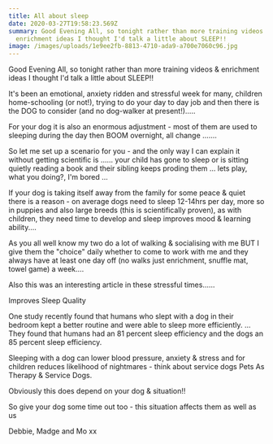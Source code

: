 ```yaml
---
title: All about sleep
date: 2020-03-27T19:58:23.569Z
summary: Good Evening All, so tonight rather than more training videos &
  enrichment ideas I thought I'd talk a little about SLEEP!!
image: /images/uploads/1e9ee2fb-8813-4710-ada9-a700e7060c96.jpg
---
```

Good Evening All, so tonight rather than more training videos & enrichment ideas I thought I'd talk a little about SLEEP!!

It's been an emotional, anxiety ridden and stressful week for many, children home-schooling (or not!), trying to do your day to day job and then there is the DOG to consider (and no dog-walker at present!).....

For your dog it is also an enormous adjustment - most of them are used to sleeping during the day then BOOM overnight, all change .......

So let me set up a scenario for you - and the only way I can explain it without getting scientific is ...... your child has gone to sleep or is sitting quietly reading a book and their sibling keeps proding them ... lets play, what you doing?, I'm bored ...

If your dog is taking itself away from the family for some peace & quiet there is a reason - on average dogs need to sleep 12-14hrs per day, more so in puppies and also large breeds (this is scientifically proven), as with children, they need time to develop and sleep improves mood & learning ability....

As you all well know my two do a lot of walking & socialising with me BUT I give them the "choice" daily whether to come to work with me and they always have at least one day off (no walks just enrichment, snuffle mat, towel game) a week....

Also this was an interesting article in these stressful times......

Improves Sleep Quality

One study recently found that humans who slept with a dog in their bedroom kept a better routine and were able to sleep more efficiently. ... They found that humans had an 81 percent sleep efficiency and the dogs an 85 percent sleep efficiency.

Sleeping with a dog can lower blood pressure, anxiety & stress and for children reduces likelihood of nightmares - think about service dogs Pets As Therapy & Service Dogs.

Obviously this does depend on your dog & situation!!

So give your dog some time out too - this situation affects them as well as us

Debbie, Madge and Mo xx